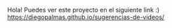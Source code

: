 Hola! 
Puedes ver este proyecto en el siguiente link :)
https://diegopalmas.github.io/sugerencias-de-videos/
